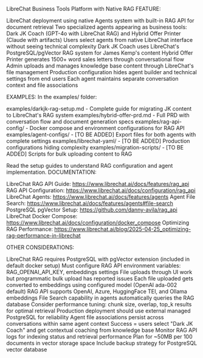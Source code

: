 LibreChat Business Tools Platform with Native RAG
FEATURE:

LibreChat deployment using native Agents system with built-in RAG API for document retrieval
Two specialized agents appearing as business tools: Dark JK Coach (GPT-4o with LibreChat RAG) and Hybrid Offer Printer (Claude with artifacts)
Users select agents from native LibreChat interface without seeing technical complexity
Dark JK Coach uses LibreChat's PostgreSQL/pgVector RAG system for James Kemp's content
Hybrid Offer Printer generates 1500+ word sales letters through conversational flow
Admin uploads and manages knowledge base content through LibreChat's file management
Production configuration hides agent builder and technical settings from end users
Each agent maintains separate conversation context and file associations

EXAMPLES:
In the examples/ folder:

examples/darkjk-rag-setup.md - Complete guide for migrating JK content to LibreChat's RAG system
examples/hybrid-offer-prd.md - Full PRD with conversation flow and document generation specs
examples/rag-api-config/ - Docker compose and environment configurations for RAG API
examples/agent-configs/ - [TO BE ADDED] Export files for both agents with complete settings
examples/librechat-yaml/ - [TO BE ADDED] Production configurations hiding complexity
examples/migration-scripts/ - [TO BE ADDED] Scripts for bulk uploading content to RAG

Read the setup guides to understand RAG configuration and agent implementation.
DOCUMENTATION:

LibreChat RAG API Guide: https://www.librechat.ai/docs/features/rag_api
RAG API Configuration: https://www.librechat.ai/docs/configuration/rag_api
LibreChat Agents: https://www.librechat.ai/docs/features/agents
Agent File Search: https://www.librechat.ai/docs/features/agents#file-search
PostgreSQL pgVector Setup: https://github.com/danny-avila/rag_api
LibreChat Docker Compose: https://www.librechat.ai/docs/configuration/docker_compose
Optimizing RAG Performance: https://www.librechat.ai/blog/2025-04-25_optimizing-rag-performance-in-librechat

OTHER CONSIDERATIONS:

LibreChat RAG requires PostgreSQL with pgVector extension (included in default docker setup)
Must configure RAG API environment variables: RAG_OPENAI_API_KEY, embeddings settings
File uploads through UI work but programmatic bulk upload has reported issues
Each file uploaded gets converted to embeddings using configured model (OpenAI ada-002 default)
RAG API supports OpenAI, Azure, HuggingFace TEI, and Ollama embeddings
File Search capability in agents automatically queries the RAG database
Consider performance tuning: chunk size, overlap, top_k results for optimal retrieval
Production deployment should use external managed PostgreSQL for reliability
Agent file associations persist across conversations within same agent context
Success = users select "Dark JK Coach" and get contextual coaching from knowledge base
Monitor RAG API logs for indexing status and retrieval performance
Plan for ~50MB per 100 documents in vector storage space
Include backup strategy for PostgreSQL vector database